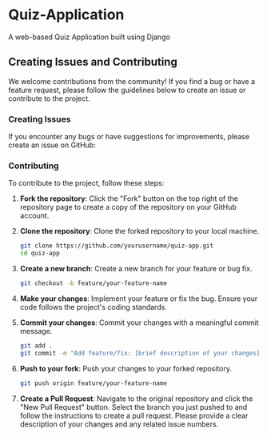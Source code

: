 # Quiz-Application

A web-based Quiz Application built using Django

## Creating Issues and Contributing

We welcome contributions from the community! If you find a bug or have a feature request, please follow the guidelines below to create an issue or contribute to the project.

### Creating Issues

If you encounter any bugs or have suggestions for improvements, please create an issue on GitHub:

### Contributing

To contribute to the project, follow these steps:

1. **Fork the repository**: Click the "Fork" button on the top right of the repository page to create a copy of the repository on your GitHub account.

2. **Clone the repository**: Clone the forked repository to your local machine.

   ```bash
   git clone https://github.com/yourusername/quiz-app.git
   cd quiz-app
   ```

3. **Create a new branch**: Create a new branch for your feature or bug fix.

   ```bash
   git checkout -b feature/your-feature-name
   ```

4. **Make your changes**: Implement your feature or fix the bug. Ensure your code follows the project's coding standards.

5. **Commit your changes**: Commit your changes with a meaningful commit message.

   ```bash
   git add .
   git commit -m "Add feature/fix: [brief description of your changes]"
   ```

6. **Push to your fork**: Push your changes to your forked repository.

   ```bash
   git push origin feature/your-feature-name
   ```

7. **Create a Pull Request**: Navigate to the original repository and click the "New Pull Request" button. Select the branch you just pushed to and follow the instructions to create a pull request. Please provide a clear description of your changes and any related issue numbers.
